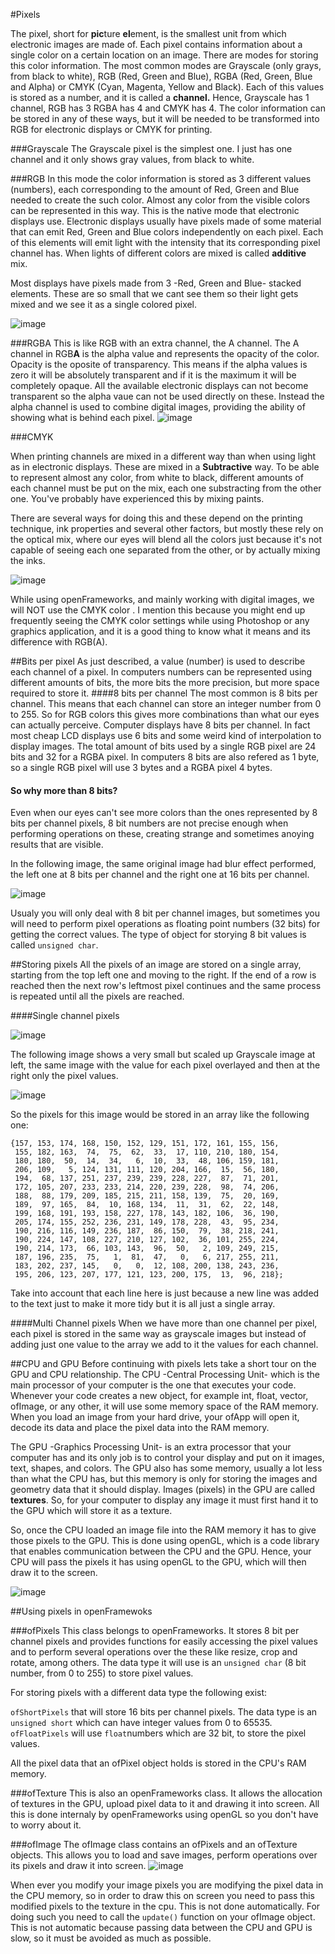#Pixels

The pixel, short for **pic**ture **el**ement, is the smallest unit from which electronic images are made of. Each pixel contains information about a single color on a certain location on an image. There are modes for storing this color information. The most common modes are Grayscale (only grays, from black to white), RGB (Red, Green and Blue), RGBA (Red, Green, Blue and Alpha) or CMYK (Cyan, Magenta, Yellow and Black). Each of this values is stored as a number, and it is called a **channel.** Hence, Grayscale has 1 channel, RGB has 3 RGBA has 4 and CMYK has 4. The color information can be stored in any of these ways, but it will be needed to be transformed into RGB for electronic displays or CMYK for printing.

###Grayscale
The Grayscale pixel is the simplest one. I just has one channel and it only shows gray values, from black to white.

###RGB
In this mode the color information is stored as 3 different values (numbers), each corresponding to the amount of Red, Green and Blue needed to create the such color. Almost any color from the visible colors can be represented in this way.
This is the native mode that electronic displays use.
Electronic displays usually have pixels made of some material that can emit Red, Green and Blue colors independently on each pixel. Each of this elements will emit light with the intensity that its corresponding pixel channel has. When lights of different colors are mixed is called **additive** mix. 

Most displays have pixels made from 3 -Red, Green and Blue- stacked elements. 
These are so small that we cant see them so their light gets mixed and we see it as a single colored pixel.

![image](imgs/rgb-screen.jpg)



###RGBA
This is like RGB with an extra channel, the A channel. The A channel in RGB**A** is the alpha value and represents the opacity of the color. Opacity is the oposite of transparency. This means if the alpha values is zero it will be absolutely transparent and if it is the maximum it will be completely opaque. All the available electronic displays can not become transparent so the alpha vaue can not be used directly on these. Instead the alpha channel is used to combine digital images, providing the ability of showing what is behind each pixel.
![image](imgs/rgba.jpg)



###CMYK

When printing channels are mixed in a different way than when using light as in electronic displays. These are mixed in a **Subtractive** way. To be able to represent almost any color, from white to black, different amounts of each channel must be put on the mix, each one substracting from the other one. You've probably have experienced this by mixing paints.

There are several ways for doing this and these depend on the printing technique, ink properties and several other factors, but mostly these rely on the optical mix, where our eyes will blend all the colors just because it's not capable of seeing each one separated from the other, or by actually mixing the inks.

![image](imgs/cmyk.jpg)

While using openFrameworks, and mainly working with digital images, we will NOT use the CMYK color . I mention this because you might end up frequently seeing the CMYK color settings while using Photoshop or any graphics application, and it is a good thing to know what it means and its difference with RGB(A).


##Bits per pixel
As just described, a value (number) is used to describe each channel of a pixel.
In computers numbers can be represented using different amounts of bits, the more bits the more precision, but more space required to store it. 
####8 bits per channel
The most common is 8 bits per channel. This means that each channel can store an integer number from 0 to 255. So for RGB colors this gives more combinations than what our eyes can actually perceive. Computer displays have 8 bits per channel. In fact most cheap LCD displays use 6 bits and some weird kind of interpolation to display images. The total amount of bits used by a single RGB pixel are 24 bits and 32 for a RGBA pixel.
In computers 8 bits are also refered as 1 byte, so a single RGB pixel will use 3 bytes and a RGBA pixel 4 bytes.

#### So why more than 8 bits?
Even when our eyes can't see more colors than the ones represented by 8 bits per channel pixels, 8 bit numbers are not precise enough when performing operations on these, creating strange and sometimes anoying results that are visible.

In the following image, the same original image had blur effect performed, the left one at 8 bits per channel and the right one at 16 bits per channel.

![image](imgs/8bits_vs_16bits.png)


Usualy you will only deal with 8 bit per channel images, but sometimes you will need to perform pixel operations as floating point numbers (32 bits) for getting the correct values. The type of object for storying 8 bit values is called ```unsigned char```.



##Storing pixels
All the pixels of an image are stored on a single array, starting from the top left one and moving to the right. If the end of a row is reached then the next row's leftmost pixel continues and the same process is repeated until all the pixels are reached.

####Single channel pixels

![image](imgs/pixels_in_memory.png)

The following image shows a very small but scaled up Grayscale image at left, the same image with the value for each pixel overlayed and then at the right only the pixel values.

![image](imgs/lincoln_pixel_values.png)

So the pixels for this image would be stored in an array like the following one:

```
{157, 153, 174, 168, 150, 152, 129, 151, 172, 161, 155, 156,
 155, 182, 163,  74,  75,  62,  33,  17, 110, 210, 180, 154,
 180, 180,  50,  14,  34,   6,  10,  33,  48, 106, 159, 181,
 206, 109,   5, 124, 131, 111, 120, 204, 166,  15,  56, 180,
 194,  68, 137, 251, 237, 239, 239, 228, 227,  87,  71, 201,
 172, 105, 207, 233, 233, 214, 220, 239, 228,  98,  74, 206,
 188,  88, 179, 209, 185, 215, 211, 158, 139,  75,  20, 169,
 189,  97, 165,  84,  10, 168, 134,  11,  31,  62,  22, 148,
 199, 168, 191, 193, 158, 227, 178, 143, 182, 106,  36, 190,
 205, 174, 155, 252, 236, 231, 149, 178, 228,  43,  95, 234,
 190, 216, 116, 149, 236, 187,  86, 150,  79,  38, 218, 241,
 190, 224, 147, 108, 227, 210, 127, 102,  36, 101, 255, 224,
 190, 214, 173,  66, 103, 143,  96,  50,   2, 109, 249, 215,
 187, 196, 235,  75,   1,  81,  47,   0,   6, 217, 255, 211,
 183, 202, 237, 145,   0,   0,  12, 108, 200, 138, 243, 236,
 195, 206, 123, 207, 177, 121, 123, 200, 175,  13,  96, 218};
```
Take into account that each line here is just because a new line was added to the text just to make it more tidy but it is all just a single array.

####Multi Channel pixels
When we have more than one channel per pixel, each pixel is stored in the same way as grayscale images but instead of adding just one value to the array we add to it the values for each channel.
![<!-- Hacer imagen-->](imgs/pixelsMemoryRGB.jpg)


##CPU and GPU
Before continuing with pixels lets take a short tour on the GPU and CPU relationship.
The CPU -Central Processing Unit- which is the main processor of your computer is the one that executes your code. Whenever your code creates a new object, for example int, float, vector<float>, ofImage, or any other, it will use some memory space of the RAM memory. When you load an image from your hard drive, your ofApp will open it, decode its data and place the pixel data into the RAM memory.

The GPU -Graphics Processing Unit- is an extra processor that your computer has and its only job is to control your display and put on it images, text, shapes, and colors. The GPU also has some memory, usually a lot less than what the CPU has, but this memory is only for storing the images and geometry data that it should display. Images (pixels) in the GPU are called **textures**. So, for your computer to display any image it must first hand it to the GPU which will store it as a texture.

So, once the CPU loaded an image file into the RAM memory it has to give those pixels to the GPU. This is done using openGL, which is a code library that enables communication between the CPU and the GPU. Hence, your CPU will pass the pixels it has using openGL to the GPU, which will then draw it to the screen.


![image](imgs/cpuGpu_lo.jpeg)
		

##Using pixels in openFramewoks

###ofPixels
This class belongs to openFrameworks. It stores 8 bit per channel pixels and provides functions for easily accessing the pixel values and to perform several operations over the these like resize, crop and rotate, among others. The data type it will use is an ```unsigned char``` (8 bit number, from 0 to 255) to store pixel values.

For storing pixels with a different data type the following exist:

`ofShortPixels` that will store 16 bits per channel pixels. The data type is an `unsigned short` which can have integer values from 0 to 65535.
`ofFloatPixels` will use `float`numbers which are 32 bit, to store the pixel values.

All the pixel data that an ofPixel object holds is stored in the CPU's RAM memory.


###ofTexture
This is also an openFrameworks class. It allows the allocation of textures in the GPU, upload pixel data to it and drawing it into screen. All this is done internaly by openFrameworks using openGL so you don't have to worry about it.


###ofImage
The ofImage class contains an ofPixels and an ofTexture objects. This allows you to load and save images, perform operations over its pixels and draw it into screen.
![image](imgs/ofImage.jpg)

When ever you modify your image pixels you are modifying the pixel data in the CPU memory, so in order to draw this on screen you need to pass this modified pixels to the texture in the cpu. This is not done automatically. For doing such you need to call the ```update()``` function on your ofImage object. This is not automatic because passing data between the CPU and GPU is slow, so it must be avoided as much as possible.



